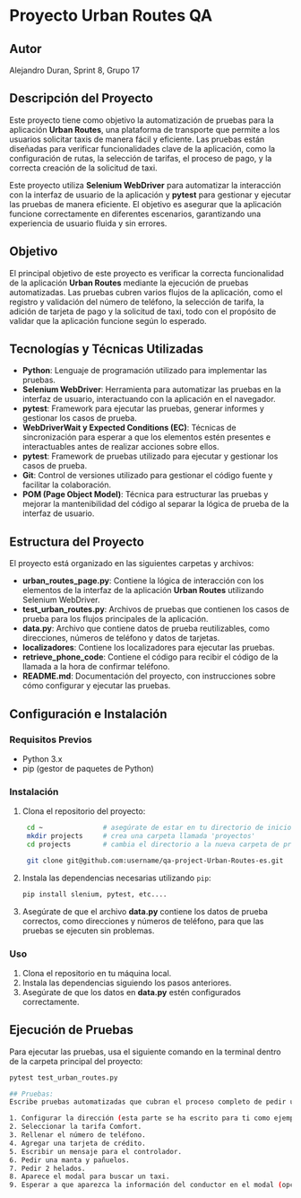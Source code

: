 # Proyecto Urban Routes QA

## Autor
Alejandro Duran, Sprint 8, Grupo 17

## Descripción del Proyecto

Este proyecto tiene como objetivo la automatización de pruebas para la aplicación **Urban Routes**, una plataforma de transporte que permite a los usuarios solicitar taxis de manera fácil y eficiente. Las pruebas están diseñadas para verificar funcionalidades clave de la aplicación, como la configuración de rutas, la selección de tarifas, el proceso de pago, y la correcta creación de la solicitud de taxi.

Este proyecto utiliza **Selenium WebDriver** para automatizar la interacción con la interfaz de usuario de la aplicación y **pytest** para gestionar y ejecutar las pruebas de manera eficiente. El objetivo es asegurar que la aplicación funcione correctamente en diferentes escenarios, garantizando una experiencia de usuario fluida y sin errores.

## Objetivo

El principal objetivo de este proyecto es verificar la correcta funcionalidad de la aplicación **Urban Routes** mediante la ejecución de pruebas automatizadas. Las pruebas cubren varios flujos de la aplicación, como el registro y validación del número de teléfono, la selección de tarifa, la adición de tarjeta de pago y la solicitud de taxi, todo con el propósito de validar que la aplicación funcione según lo esperado.

## Tecnologías y Técnicas Utilizadas

- **Python**: Lenguaje de programación utilizado para implementar las pruebas.
- **Selenium WebDriver**: Herramienta para automatizar las pruebas en la interfaz de usuario, interactuando con la aplicación en el navegador.
- **pytest**: Framework para ejecutar las pruebas, generar informes y gestionar los casos de prueba.
- **WebDriverWait y Expected Conditions (EC)**: Técnicas de sincronización para esperar a que los elementos estén presentes e interactuables antes de realizar acciones sobre ellos.
- **pytest**: Framework de pruebas utilizado para ejecutar y gestionar los casos de prueba.
- **Git**: Control de versiones utilizado para gestionar el código fuente y facilitar la colaboración.
- **POM (Page Object Model)**: Técnica para estructurar las pruebas y mejorar la mantenibilidad del código al separar la lógica de prueba de la interfaz de usuario.

## Estructura del Proyecto

El proyecto está organizado en las siguientes carpetas y archivos:

- **urban_routes_page.py**: Contiene la lógica de interacción con los elementos de la interfaz de la aplicación **Urban Routes** utilizando Selenium WebDriver.
- **test_urban_routes.py**: Archivos de pruebas que contienen los casos de prueba para los flujos principales de la aplicación.
- **data.py**: Archivo que contiene datos de prueba reutilizables, como direcciones, números de teléfono y datos de tarjetas.
- **localizadores**: Contiene los localizadores para ejecutar las pruebas.
- **retrieve_phone_code**: Contiene el código para recibir el código de la llamada a la hora de confirmar teléfono.
- **README.md**: Documentación del proyecto, con instrucciones sobre cómo configurar y ejecutar las pruebas.

## Configuración e Instalación

### Requisitos Previos

- Python 3.x
- pip (gestor de paquetes de Python)

### Instalación

1. Clona el repositorio del proyecto:

    ```bash
     cd ~               # asegúrate de estar en tu directorio de inicio
     mkdir projects     # crea una carpeta llamada 'proyectos'
     cd projects        # cambia el directorio a la nueva carpeta de proyectos
    ```
    ```bash
     git clone git@github.com:username/qa-project-Urban-Routes-es.git
    ```

3. Instala las dependencias necesarias utilizando `pip`:

    ```bash
    pip install slenium, pytest, etc....
    ```

4. Asegúrate de que el archivo **data.py** contiene los datos de prueba correctos, como direcciones y números de teléfono, para que las pruebas se ejecuten sin problemas.

### Uso

1. Clona el repositorio en tu máquina local.
2. Instala las dependencias siguiendo los pasos anteriores.
3. Asegúrate de que los datos en **data.py** estén configurados correctamente.


## Ejecución de Pruebas

Para ejecutar las pruebas, usa el siguiente comando en la terminal dentro de la carpeta principal del proyecto:

```bash
pytest test_urban_routes.py

## Pruebas:
Escribe pruebas automatizadas que cubran el proceso completo de pedir un taxi. Las pruebas deben cubrir estas acciones:

1. Configurar la dirección (esta parte se ha escrito para ti como ejemplo).
2. Seleccionar la tarifa Comfort.
3. Rellenar el número de teléfono.
4. Agregar una tarjeta de crédito. 
5. Escribir un mensaje para el controlador.
6. Pedir una manta y pañuelos.
7. Pedir 2 helados.
8. Aparece el modal para buscar un taxi.
9. Esperar a que aparezca la información del conductor en el modal (opcional). Además de los pasos anteriores, hay un paso opcional que puedes comprobar; este es un poco más complicado que los demás, pero es una buena práctica, ya que es probable que en tu trayectoria profesional encuentres tareas más difíciles.

